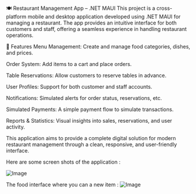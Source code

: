 🍽️ Restaurant Management App – .NET MAUI
This project is a cross-platform mobile and desktop application developed using .NET MAUI for managing a restaurant. The app provides an intuitive interface for both customers and staff, offering a seamless experience in handling restaurant operations.

🚀 Features
Menu Management: Create and manage food categories, dishes, and prices.

Order System: Add items to a cart and place orders.

Table Reservations: Allow customers to reserve tables in advance.

User Profiles: Support for both customer and staff accounts.

Notifications: Simulated alerts for order status, reservations, etc.

Simulated Payments: A simple payment flow to simulate transactions.

Reports & Statistics: Visual insights into sales, reservations, and user activity.

This application aims to provide a complete digital solution for modern restaurant management through a clean, responsive, and user-friendly interface.

Here are some screen shots of the application : 

![Image](https://github.com/user-attachments/assets/2c7be126-f76a-4ce1-bde1-7d299aa62867)

The food interface where you can a new item : 
![Image](https://github.com/user-attachments/assets/5dd60fb7-2e78-479f-bb69-ac25324d1b6e)




